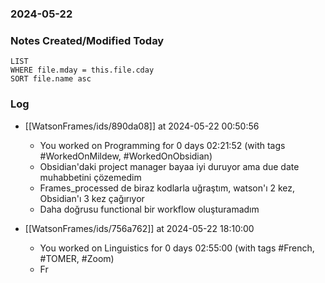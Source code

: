 ### 2024-05-22

### Notes Created/Modified Today
```dataview
LIST 
WHERE file.mday = this.file.cday
SORT file.name asc
```
### Log


- [[WatsonFrames/ids/890da08]] at 2024-05-22 00:50:56
	- You worked on Programming for 0 days 02:21:52 (with tags #WorkedOnMildew, #WorkedOnObsidian)
	- Obsidian'daki project manager bayaa iyi duruyor ama due date muhabbetini çözemedim
	- Frames_processed de biraz kodlarla uğraştım, watson'ı 2 kez, Obsidian'ı 3 kez çağırıyor
	- Daha doğrusu functional bir workflow oluşturamadım


- [[WatsonFrames/ids/756a762]] at 2024-05-22 18:10:00
  - You worked on Linguistics for 0 days 02:55:00 (with tags #French, #TOMER, #Zoom)
  - Fr
